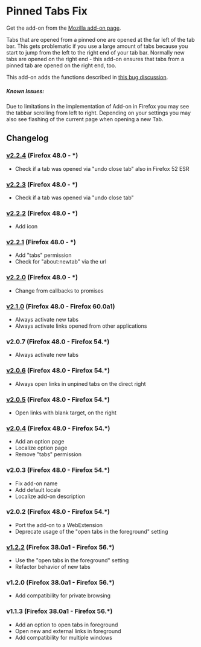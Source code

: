 # Pinned Tabs Fix

Get the add-on from the [Mozilla add-on page](https://addons.mozilla.org/de/firefox/addon/pinned-tabs-fix/).

Tabs that are opened from a pinned one are opened at the far left of the tab bar. This gets problematic if you use a large amount of tabs because you start to jump from the left to the right end of your tab bar. Normally new tabs are opened on the right end - this add-on ensures that tabs from a pinned tab are opened on the right end, too.

This add-on adds the functions described in [this bug discussion](https://bugzilla.mozilla.org/show_bug.cgi?id=970102).

##### Known Issues:
Due to limitations in the implementation of Add-on in Firefox you may see the tabbar scrolling from left to right. Depending on your settings you may also see flashing of the current page when opening a new Tab.

## Changelog
### [v2.2.4] (Firefox 48.0 - *)
- Check if a tab was opened via "undo close tab" also in Firefox 52 ESR

### [v2.2.3] (Firefox 48.0 - *)
- Check if a tab was opened via "undo close tab"

### [v2.2.2] (Firefox 48.0 - *)
- Add icon

### [v2.2.1] (Firefox 48.0 - *)
- Add "tabs" permission
- Check for "about:newtab" via the url

### [v2.2.0] (Firefox 48.0 - *)
- Change from callbacks to promises

### [v2.1.0] (Firefox 48.0 - Firefox 60.0a1)
- Always activate new tabs
- Always activate links opened from other applications

### v2.0.7 (Firefox 48.0 - Firefox 54.*)
- Always activate new tabs

### [v2.0.6] (Firefox 48.0 - Firefox 54.*)
- Always open links in unpined tabs on the direct right

### [v2.0.5] (Firefox 48.0 - Firefox 54.*)
- Open links with blank target, on the right

### [v2.0.4] (Firefox 48.0 - Firefox 54.*)
- Add an option page
- Localize option page
- Remove "tabs" permission

### v2.0.3 (Firefox 48.0 - Firefox 54.*)
- Fix add-on name
- Add default locale
- Localize add-on description

### v2.0.2 (Firefox 48.0 - Firefox 54.*)
- Port the add-on to a WebExtension
- Deprecate usage of the "open tabs in the foreground" setting

### [v1.2.2] (Firefox 38.0a1 - Firefox 56.*)
- Use the "open tabs in the foreground" setting
- Refactor behavior of new tabs

### v1.2.0 (Firefox 38.0a1 - Firefox 56.*)
- Add compatibility for private browsing

### v1.1.3 (Firefox 38.0a1 - Firefox 56.*)
- Add an option to open tabs in foreground
- Open new and external links in foreground
- Add compatibility for multiple windows

[v2.2.4]: https://github.com/nralbrecht/pinned-tab-fix/releases/tag/v2.2.4
[v2.2.3]: https://github.com/nralbrecht/pinned-tab-fix/releases/tag/v2.2.3
[v2.2.2]: https://github.com/nralbrecht/pinned-tab-fix/releases/tag/v2.2.2
[v2.2.1]: https://github.com/nralbrecht/pinned-tab-fix/releases/tag/v2.2.1
[v2.2.0]: https://github.com/nralbrecht/pinned-tab-fix/releases/tag/v2.2.0
[v2.1.0]: https://github.com/nralbrecht/pinned-tab-fix/releases/tag/v2.1.0
[v2.0.6]: https://github.com/nralbrecht/pinned-tab-fix/releases/tag/v2.0.6
[v2.0.5]: https://github.com/nralbrecht/pinned-tab-fix/releases/tag/v2.0.5
[v2.0.4]: https://github.com/nralbrecht/pinned-tab-fix/releases/tag/v2.0.4
[v1.2.2]: https://github.com/nralbrecht/pinned-tab-fix/releases/tag/v1.2.2
